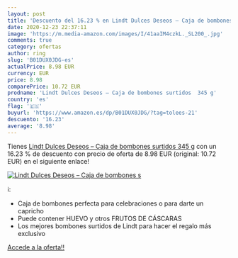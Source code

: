 ```yaml
---
layout: post
title: 'Descuento del 16.23 % en Lindt Dulces Deseos – Caja de bombones s'
date: 2020-12-23 22:37:11
image: 'https://m.media-amazon.com/images/I/41aaIM4czkL._SL200_.jpg'
comments: true
category: ofertas
author: ring
slug: 'B01DUX0JDG-es'
actualPrice: 8.98 EUR
currency: EUR
price: 8.98
comparePrice: 10.72 EUR
prodname: 'Lindt Dulces Deseos – Caja de bombones surtidos  345 g'
country: 'es'
flag: '🇪🇸'
buyurl: 'https://www.amazon.es/dp/B01DUX0JDG/?tag=tolees-21'
descuento: '16.23'
average: '8.98'
---
```


Tienes [Lindt Dulces Deseos – Caja de bombones surtidos  345 g](https://www.amazon.es/dp/B01DUX0JDG/?tag=tolees-21) con un 16.23 % de descuento con precio de oferta de 8.98 EUR (original: 10.72 EUR) en el siguiente enlace!

[![Lindt Dulces Deseos – Caja de bombones s](https://m.media-amazon.com/images/I/41aaIM4czkL._SL200_.jpg)](https://www.amazon.es/dp/B01DUX0JDG/?tag=tolees-21)

ℹ️:

- Caja de bombones perfecta para celebraciones o para darte un capricho
- Puede contener HUEVO y otros FRUTOS DE CÁSCARAS
- Los mejores bombones surtidos de Lindt para hacer el regalo más exclusivo

[Accede a la oferta!!](https://www.amazon.es/dp/B01DUX0JDG/?tag=tolees-21)
